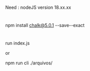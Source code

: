 Need : nodeJS version 18.xx.xx

#
npm install chalk@5.0.1 --save--exact

#

run index.js

or 

 npm run cli ./arquivos/
